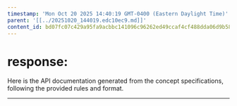 ```yaml
---
timestamp: 'Mon Oct 20 2025 14:40:19 GMT-0400 (Eastern Daylight Time)'
parent: '[[../20251020_144019.edc10ec9.md]]'
content_id: bd07fc07c429a95fa9acbbc141096c96262ed49ccaf4cf488dda06d9b588982f
---
```


# response:

Here is the API documentation generated from the concept specifications, following the provided rules and format.

***
